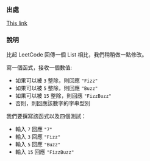 ### 出處

[This link](https://leetcode.com/problems/fizz-buzz/)

### 說明

比起 LeetCode 回傳一個 List 相比，我們稍稍做一點修改。

寫一個函式，接收一個數值:
* 如果可以被 `3`  整除，則回應 `"Fizz"`
* 如果可以被 `5`  整除，則回應 `"Buzz"`
* 如果可以被 `15` 整除，則回應 `"FizzBuzz"`
* 否則，則回應該數字的字串型別

我們要撰寫該函式以及四個測試：
* 輸入 `7` 回應 `"7"`
* 輸入 `3`  回應 `"Fizz"`
* 輸入 `5`  回應 `"Buzz"`
* 輸入 `15` 回應 `"FizzBuzz"`
